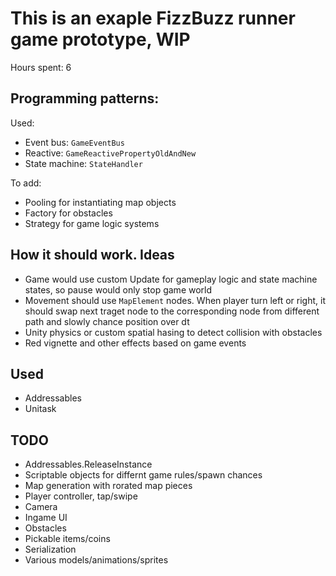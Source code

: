 # This is an exaple FizzBuzz runner game prototype, WIP
Hours spent: 6


## Programming patterns:  
Used:  
 - Event bus: `GameEventBus`  
 - Reactive: `GameReactivePropertyOldAndNew`  
 - State machine: `StateHandler`  

To add:  
 - Pooling for instantiating map objects  
 - Factory for obstacles  
 - Strategy for game logic systems  



## How it should work. Ideas  
 - Game would use custom Update for gameplay logic and state machine states, so pause would only stop game world  
 - Movement should use `MapElement` nodes. When player turn left or right, it should swap next traget node to the corresponding node from different path and slowly chance position over dt  
 - Unity physics or custom spatial hasing to detect collision with obstacles  
 - Red vignette and other effects based on game events  




## Used  
 - Addressables  
 - Unitask  



## TODO  
 - Addressables.ReleaseInstance  
 - Scriptable objects for differnt game rules/spawn chances  
 - Map generation with rorated map pieces  
 - Player controller, tap/swipe  
 - Camera  
 - Ingame UI  
 - Obstacles  
 - Pickable items/coins  
 - Serialization
 - Various models/animations/sprites
